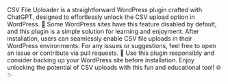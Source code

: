 
CSV File Uploader is a straightforward WordPress plugin crafted with ChatGPT, designed to effortlessly unlock the CSV upload option in WordPress. 🚀 Some WordPress sites have this feature disabled by default, and this plugin is a simple solution for learning and enjoyment. After installation, users can seamlessly enable CSV file uploads in their WordPress environments. For any issues or suggestions, feel free to open an issue or contribute via pull requests. 🤝 Use this plugin responsibly and consider backing up your WordPress site before installation. Enjoy unlocking the potential of CSV uploads with this fun and educational tool! 🌐✨
